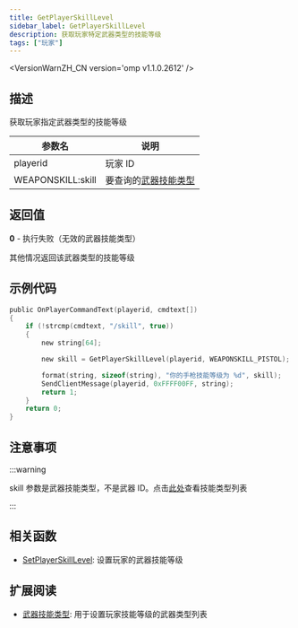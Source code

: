 ```yaml
---
title: GetPlayerSkillLevel
sidebar_label: GetPlayerSkillLevel
description: 获取玩家特定武器类型的技能等级
tags: ["玩家"]
---
```


<VersionWarnZH_CN version='omp v1.1.0.2612' />

## 描述

获取玩家指定武器类型的技能等级

| 参数名            | 说明                                              |
| ----------------- | ------------------------------------------------- |
| playerid          | 玩家 ID                                           |
| WEAPONSKILL:skill | 要查询的[武器技能类型](../resources/weaponskills) |

## 返回值

**0** - 执行失败（无效的武器技能类型）

其他情况返回该武器类型的技能等级

## 示例代码

```c
public OnPlayerCommandText(playerid, cmdtext[])
{
    if (!strcmp(cmdtext, "/skill", true))
    {
        new string[64];

        new skill = GetPlayerSkillLevel(playerid, WEAPONSKILL_PISTOL);

        format(string, sizeof(string), "你的手枪技能等级为 %d", skill);
        SendClientMessage(playerid, 0xFFFF00FF, string);
        return 1;
    }
    return 0;
}
```

## 注意事项

:::warning

skill 参数是武器技能类型，不是武器 ID。点击[此处](../resources/weaponskills)查看技能类型列表

:::

## 相关函数

- [SetPlayerSkillLevel](SetPlayerSkillLevel): 设置玩家的武器技能等级

## 扩展阅读

- [武器技能类型](../resources/weaponskills): 用于设置玩家技能等级的武器类型列表
